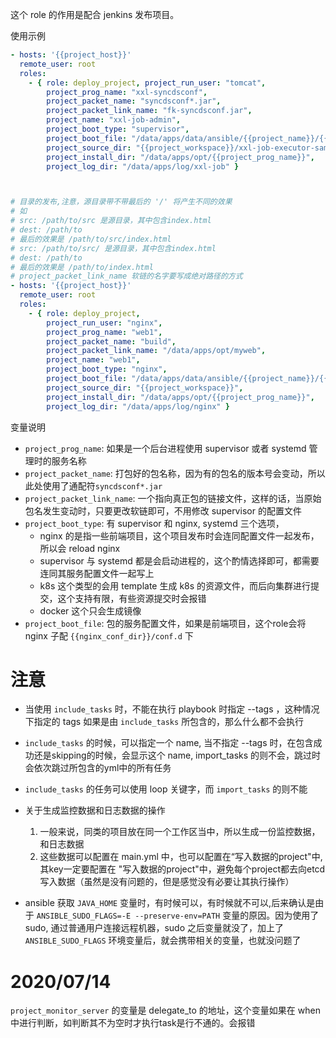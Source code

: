 
这个 role 的作用是配合 jenkins 发布项目。

使用示例
```yaml
- hosts: '{{project_host}}'
  remote_user: root
  roles:
    - { role: deploy_project, project_run_user: "tomcat",
        project_prog_name: "xxl-syncdsconf",
        project_packet_name: "syncdsconf*.jar", 
        project_packet_link_name: "fk-syncdsconf.jar",
        project_name: "xxl-job-admin", 
        project_boot_type: "supervisor",
        project_boot_file: "/data/apps/data/ansible/{{project_name}}/{{project_prog_name}}.ini",
        project_source_dir: "{{project_workspace}}/xxl-job-executor-samples/syncdsconf/target",
        project_install_dir: "/data/apps/opt/{{project_prog_name}}",
        project_log_dir: "/data/apps/log/xxl-job" }



# 目录的发布,注意，源目录带不带最后的 '/' 将产生不同的效果
# 如 
# src: /path/to/src 是源目录，其中包含index.html
# dest: /path/to
# 最后的效果是 /path/to/src/index.html
# src: /path/to/src/ 是源目录，其中包含index.html
# dest: /path/to
# 最后的效果是 /path/to/index.html
# project_packet_link_name 软链的名字要写成绝对路径的方式
- hosts: '{{project_host}}'
  remote_user: root
  roles:
    - { role: deploy_project,
        project_run_user: "nginx",
        project_prog_name: "web1",
        project_packet_name: "build", 
        project_packet_link_name: "/data/apps/opt/myweb",
        project_name: "web1", 
        project_boot_type: "nginx",
        project_boot_file: "/data/apps/data/ansible/{{project_name}}/{{project_prog_name}}.conf",
        project_source_dir: "{{project_workspace}}",
        project_install_dir: "/data/apps/opt/{{project_prog_name}}",
        project_log_dir: "/data/apps/log/nginx" }
```

变量说明
* `project_prog_name`: 如果是一个后台进程使用 supervisor 或者 systemd 管理时的服务名称
* `project_packet_name`: 打包好的包名称，因为有的包名的版本号会变动，所以此处使用了通配符`syncdsconf*.jar`
* `project_packet_link_name`: 一个指向真正包的链接文件，这样的话，当原始包名发生变动时，只要更改软链即可，不用修改 supervisor 的配置文件
* `project_boot_type`: 有 supervisor 和 nginx, systemd 三个选项，
    * nginx 的是指一些前端项目，这个项目发布时会连同配置文件一起发布，所以会 reload nginx
    * supervisor 与 systemd 都是会启动进程的，这个酌情选择即可，都需要连同其服务配置文件一起写上
    * k8s 这个类型的会用 template 生成 k8s 的资源文件，而后向集群进行提交，这个支持有限，有些资源提交时会报错
    * docker 这个只会生成镜像
* `project_boot_file`: 包的服务配置文件，如果是前端项目，这个role会将 nginx 子配 `{{nginx_conf_dir}}/conf.d` 下


# 注意
* 当使用 `include_tasks` 时，不能在执行 playbook 时指定 --tags ，这种情况下指定的 tags 如果是由 `include_tasks` 所包含的，那么什么都不会执行
* `include_tasks` 的时候，可以指定一个 name, 当不指定 --tags 时，在包含成功还是skipping的时候，会显示这个 name, import_tasks 的则不会，跳过时会依次跳过所包含的yml中的所有任务
* `include_tasks` 的任务可以使用 loop 关键字，而 `import_tasks` 的则不能
* 关于生成监控数据和日志数据的操作
    1. 一般来说，同类的项目放在同一个工作区当中，所以生成一份监控数据，和日志数据
    2. 这些数据可以配置在 main.yml 中，也可以配置在“写入数据的project"中, 其key一定要配置在 "写入数据的project"中，避免每个project都去向etcd写入数据（虽然是没有问题的，但是感觉没有必要让其执行操作）


* ansible 获取 `JAVA_HOME` 变量时，有时候可以，有时候就不可以,后来确认是由于 `ANSIBLE_SUDO_FLAGS=-E --preserve-env=PATH` 变量的原因。因为使用了 sudo, 通过普通用户连接远程机器，sudo 之后变量就没了，加上了`ANSIBLE_SUDO_FLAGS` 环境变量后，就会携带相关的变量，也就没问题了

# 2020/07/14

`project_monitor_server` 的变量是 delegate_to 的地址，这个变量如果在 when 中进行判断，如判断其不为空时才执行task是行不通的。会报错
